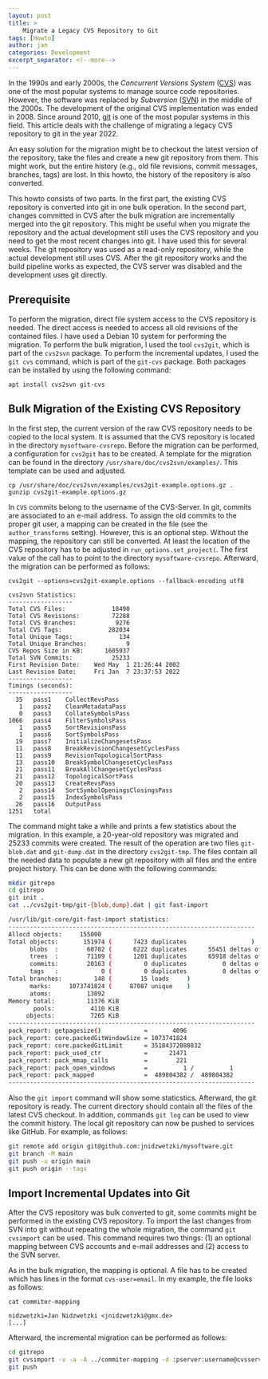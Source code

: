 ```yaml
---
layout: post
title: >
    Migrate a Legacy CVS Repository to Git
tags: [Howto]
author: jan
categories: Development
excerpt_separator: <!--more-->
---
```


In the 1990s and early 2000s, the _Concurrent Versions System_ ([CVS](https://savannah.nongnu.org/projects/cvs)) was one of the most popular systems to manage source code repositories. However, the software was replaced by _Subversion_ ([SVN](https://subversion.apache.org/)) in the middle of the 2000s. The development of the original CVS implementation was ended in 2008. Since around 2010, [git](https://git-scm.com/) is one of the most popular systems in this field. This article deals with the challenge of migrating a legacy CVS repository to git in the year 2022. 

<!--more-->

An easy solution for the migration might be to checkout the latest version of the repository, take the files and create a new git repository from them. This might work, but the entire history (e.g., old file revisions, commit messages, branches, tags) are lost. In this howto, the history of the repository is also converted.

This howto consists of two parts. In the first part, the existing CVS repository is converted into git in one bulk operation. In the second part, changes committed in CVS after the bulk migration are incrementally merged into the git repository. This might be useful when you migrate the repository and the actual development still uses the CVS repository and you need to get the most recent changes into git. I have used this for several weeks. The git repository was used as a read-only repository, while the actual development still uses CVS. After the git repository works and the build pipeline works as expected, the CVS server was disabled and the development uses git directly.

## Prerequisite

To perform the migration, direct file system access to the CVS repository is needed. The direct access is needed to access all old revisions of the contained files. I have used a Debian 10 system for performing the migration. To perform the bulk migration, I used the tool `cvs2git`, which is part of the `cvs2svn` package. To perform the incremental updates, I used the `git cvs` command, which is part of the `git-cvs` package. Both packages can be installed by using the following command:

```shell
apt install cvs2svn git-cvs
```

## Bulk Migration of the Existing CVS Repository

In the first step, the current version of the raw CVS repository needs to be copied to the local system. It is assumed that the CVS repository is located in the directory `mysoftware-cvsrepo`. Before the migration can be performed, a configuration for `cvs2git` has to be created. A template for the migration can be found in the directory `/usr/share/doc/cvs2svn/examples/`. This template can be used and adjusted.


```shell
cp /usr/share/doc/cvs2svn/examples/cvs2git-example.options.gz .
gunzip cvs2git-example.options.gz
```

In `CVS` commits belong to the username of the CVS-Server. In git, commits are associated to an e-mail address. To assign the old commits to the proper git user, a mapping can be created in the file (see the `author_transforms` setting). However, this is an optional step. Without the mapping, the repository can still be converted. At least the location of the CVS repository has to be adjusted in `run_options.set_project(`. The first value of the call has to point to the directory `mysoftware-cvsrepo`. Afterward, the migration can be performed as follows:

```
cvs2git --options=cvs2git-example.options --fallback-encoding utf8

cvs2svn Statistics:
------------------
Total CVS Files:             18490
Total CVS Revisions:         72288
Total CVS Branches:           9276
Total CVS Tags:             282034
Total Unique Tags:             134
Total Unique Branches:           9
CVS Repos Size in KB:      1605937
Total SVN Commits:           25233
First Revision Date:    Wed May  1 21:26:44 2002
Last Revision Date:     Fri Jan  7 23:37:53 2022
------------------
Timings (seconds):
------------------
  35   pass1    CollectRevsPass
   1   pass2    CleanMetadataPass
   0   pass3    CollateSymbolsPass
1066   pass4    FilterSymbolsPass
   1   pass5    SortRevisionsPass
   1   pass6    SortSymbolsPass
  19   pass7    InitializeChangesetsPass
  11   pass8    BreakRevisionChangesetCyclesPass
  11   pass9    RevisionTopologicalSortPass
  13   pass10   BreakSymbolChangesetCyclesPass
  21   pass11   BreakAllChangesetCyclesPass
  21   pass12   TopologicalSortPass
  20   pass13   CreateRevsPass
   2   pass14   SortSymbolOpeningsClosingsPass
   2   pass15   IndexSymbolsPass
  26   pass16   OutputPass
1251   total
```

The command might take a while and prints a few statistics about the migration. In this example, a 20-year-old repository was migrated and 25233 commits were created. The result of the operation are two files `git-blob.dat` and `git-dump.dat` in the directory `cvs2git-tmp`. The files contain all the needed data to populate a new git repository with all files and the entire project history. This can be done with the following commands:

```bash
mkdir gitrepo
cd gitrepo
git init .
cat ../cvs2git-tmp/git-{blob,dump}.dat | git fast-import

/usr/lib/git-core/git-fast-import statistics:
---------------------------------------------------------------------
Allocd objects:     155000
Total objects:       151974 (      7423 duplicates                  )
      blobs  :        60702 (      6222 duplicates      55451 deltas of      59993 attempts)
      trees  :        71109 (      1201 duplicates      65918 deltas of      67925 attempts)
      commits:        20163 (         0 duplicates          0 deltas of          0 attempts)
      tags   :            0 (         0 duplicates          0 deltas of          0 attempts)
Total branches:         148 (        15 loads     )
      marks:     1073741824 (     87087 unique    )
      atoms:          13092
Memory total:         11376 KiB
       pools:          4110 KiB
     objects:          7265 KiB
---------------------------------------------------------------------
pack_report: getpagesize()            =       4096
pack_report: core.packedGitWindowSize = 1073741824
pack_report: core.packedGitLimit      = 35184372088832
pack_report: pack_used_ctr            =      21471
pack_report: pack_mmap_calls          =        221
pack_report: pack_open_windows        =          1 /          1
pack_report: pack_mapped              =  489804382 /  489804382
---------------------------------------------------------------------
```

Also the `git import` command will show some staticstics. Afterward, the git repository is ready. The current directory should contain all the files of the latest CVS checkout. In addition, commands `git log` can be used to view the commit history. The local git repository can now be pushed to services like GitHub. For example, as follows:

```bash
git remote add origin git@github.com:jnidzwetzki/mysoftware.git
git branch -M main
git push -u origin main
git push origin --tags
```

## Import Incremental Updates into Git

After the CVS repository was bulk converted to git, some commits might be performed in the existing CVS repository. To import the last changes from SVN into git without repeating the whole migration, the command `git cvsimport` can be used. This command requires two things: (1) an optional mapping between CVS accounts and e-mail addresses and (2) access to the SVN server.

As in the bulk migration, the mapping is optional. A file has to be created which has lines in the format `cvs-user=email`. In my example, the file looks as follows:

```
cat commiter-mapping

nidzwetzki=Jan Nidzwetzki <jnidzwetzki@gmx.de>
[...]
```

Afterward, the incremental migration can be performed as follows:

```bash
cd gitrepo
git cvsimport -v -a -A ../commiter-mapping -d :pserver:username@cvsserver:2401/cvs mysoftware -o main
git push
```

